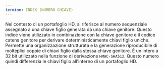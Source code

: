 ```yaml
---
termine: INDEX (NUMERO CHIAVE)
---
```


Nel contesto di un portafoglio HD, si riferisce al numero sequenziale assegnato a una chiave figlio generata da una chiave genitore. Questo indice viene utilizzato in combinazione con la chiave genitore e il codice catena genitore per derivare deterministicamente chiavi figlio uniche. Permette una organizzazione strutturata e la generazione riproducibile di molteplici coppie di chiavi figlio dalla stessa chiave genitore. È un intero a 32 bit utilizzato nella funzione di derivazione `HMAC-SHA512`. Questo numero quindi differenzia le chiavi figlio all'interno di un portafoglio HD.